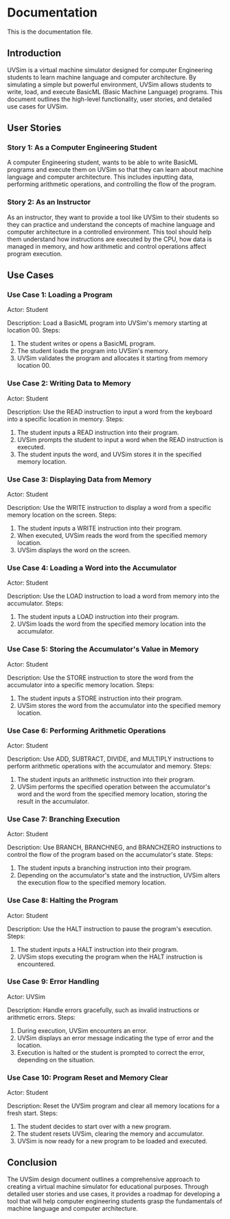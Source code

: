 # Documentation

This is the documentation file.
## Introduction
UVSim is a virtual machine simulator designed for computer Engineering students to learn machine language and computer architecture. By simulating a simple but powerful environment, UVSim allows students to write, load, and execute BasicML (Basic Machine Language) programs. This document outlines the high-level functionality, user stories, and detailed use cases for UVSim.

## User Stories
### Story 1: As a Computer Engineering Student
A computer Engineering student, wants to be able to write BasicML programs and execute them on UVSim so that they can learn about machine language and computer architecture. This includes inputting data, performing arithmetic operations, and controlling the flow of the program.

### Story 2: As an Instructor
As an instructor, they want to provide a tool like UVSim to their students so they can practice and understand the concepts of machine language and computer architecture in a controlled environment. This tool should help them understand how instructions are executed by the CPU, how data is managed in memory, and how arithmetic and control operations affect program execution.

## Use Cases
### Use Case 1: Loading a Program
Actor: Student

Description: Load a BasicML program into UVSim's memory starting at location 00.
Steps:
1) The student writes or opens a BasicML program.
2) The student loads the program into UVSim's memory.
3) UVSim validates the program and allocates it starting from memory location 00.

### Use Case 2: Writing Data to Memory
Actor: Student

Description: Use the READ instruction to input a word from the keyboard into a specific location in memory.
Steps:
1) The student inputs a READ instruction into their program.
2) UVSim prompts the student to input a word when the READ instruction is executed.
3) The student inputs the word, and UVSim stores it in the specified memory location.

### Use Case 3: Displaying Data from Memory
Actor: Student

Description: Use the WRITE instruction to display a word from a specific memory location on the screen.
Steps:
1) The student inputs a WRITE instruction into their program.
2) When executed, UVSim reads the word from the specified memory location.
3) UVSim displays the word on the screen.

### Use Case 4: Loading a Word into the Accumulator
Actor: Student

Description: Use the LOAD instruction to load a word from memory into the accumulator.
Steps:
1) The student inputs a LOAD instruction into their program.
2) UVSim loads the word from the specified memory location into the accumulator.

### Use Case 5: Storing the Accumulator's Value in Memory
Actor: Student

Description: Use the STORE instruction to store the word from the accumulator into a specific memory location.
Steps:
1) The student inputs a STORE instruction into their program.
2) UVSim stores the word from the accumulator into the specified memory location.

### Use Case 6: Performing Arithmetic Operations
Actor: Student

Description: Use ADD, SUBTRACT, DIVIDE, and MULTIPLY instructions to perform arithmetic operations with the accumulator and memory.
Steps:
1) The student inputs an arithmetic instruction into their program.
2) UVSim performs the specified operation between the accumulator's word and the word from the specified memory location, storing the result in the accumulator.

### Use Case 7: Branching Execution
Actor: Student

Description: Use BRANCH, BRANCHNEG, and BRANCHZERO instructions to control the flow of the program based on the accumulator's state.
Steps:
1) The student inputs a branching instruction into their program.
2) Depending on the accumulator's state and the instruction, UVSim alters the execution flow to the specified memory location.

### Use Case 8: Halting the Program
Actor: Student

Description: Use the HALT instruction to pause the program's execution.
Steps:
1) The student inputs a HALT instruction into their program.
2) UVSim stops executing the program when the HALT instruction is encountered.

### Use Case 9: Error Handling
Actor: UVSim

Description: Handle errors gracefully, such as invalid instructions or arithmetic errors.
Steps:
1) During execution, UVSim encounters an error.
2) UVSim displays an error message indicating the type of error and the location.
3) Execution is halted or the student is prompted to correct the error, depending on the situation.

### Use Case 10: Program Reset and Memory Clear
Actor: Student

Description: Reset the UVSim program and clear all memory locations for a fresh start.
Steps:
1) The student decides to start over with a new program.
2) The student resets UVSim, clearing the memory and accumulator.
3) UVSim is now ready for a new program to be loaded and executed.

## Conclusion
The UVSim design document outlines a comprehensive approach to creating a virtual machine simulator for educational purposes. Through detailed user stories and use cases, it provides a roadmap for developing a tool that will help computer engineering  students grasp the fundamentals of machine language and computer architecture.
